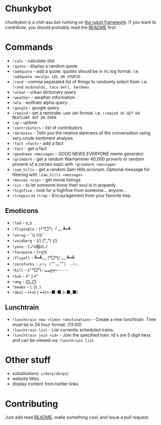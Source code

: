 Chunkybot
=========

chunkybot is a chill-ass bot running on [the rubot framework](http://github.com/thorncp/rubot). If you want to contribute,
you should probably read the [README](https://github.com/thorncp/rubot/blob/master/README.md) first.

Commands
========

- `!calc` - calculate shit
- `!quote` - display a random quote
- `!addquote` - add a quote. quotes should be in irc log format. i.e. `!addquote <mculp> LOL UR STUPID`
- `!rand` - comma separated list of things to randomly select from. i.e. `!rand mcdonalds, taco bell, hardees`
- `!urban` - urban dictionary query
- `!weather` - weather information
- `!wfa` - wolfram alpha query
- `!google` - google query
- `!remind` - set a reminder. use `10h` format. i.e. `!remind 1h GET DA MEATLOAF OUT DA OVEN`
- `!up` - uptime
- `!contributors` - list of contributors
- `!darkness` - Tells you the relative darkness of the conversation using very crude sentiment analysis
- `!fact <fact>` - add a fact
- `!fact` - get a fact
- `!goodnews <message>` - GOOD NEWS EVERYONE meme generator.
- `!grimdark` - get a random Warhammer 40,000 proverb or random proverb of a certain topic with `!grimdark <message>`
- `!sam_hills` - get a random Sam Hills acronym. Optional message for filtering with `!sam_hills <message>`
- `!movies <zip>` - get movie listings
- `!sin` - to let someone know their soul is in jeopardy
- `!highfive` - look for a highfive from someone... anyone...
- `!treppin` or `!trep` - Encouragement from your favorite trep.

## Emoticons
- `!lod` - ಠ_ಠ
- `!fliptable` - (╯°□°）╯︵ ┻━┻
- `!shrug` - ¯\\_(ツ)_/¯
- `!zoidberg` - (\/) (°,,°) (\/)
- `!yuno` - (ノಠ益ಠ)ノ
- `!facepalm` - (>ლ)
- `!flipall` - ┻━┻︵ \(°□°)/ ︵ ┻━┻
- `!zerofucks` - ╭∩╮（︶︿︶）╭∩╮
- `!kill` - (╯°□°)--︻╦╤─ - - -
- `!huh` - •͡˘㇁•͡˘
- `!omg` - ⨀_⨀
- `!bewbs` - (. )( .) 
- `!deal` - (•_•) ( •_•)>⌐■-■ (⌐■_■)

## Lunchtrain
- `!lunchtrain new <time> <destination>` - Create a new lunchtrain.
Time must be in 24 hour format. (13:00)
- `!lunchtrain list` - List currently scheduled trains.
- `!lunchtrain join <id>` - Join the specified train. Id's are 5 digit
hexs and can be viewed via `!lunchtrain list`
 

Other stuff
===========

- substitutions: `s/derp/derp2/`
- website titles
- display content from twitter links

Contributing
============

Just add read [README](https://github.com/thorncp/rubot/blob/master/README.md), make something cool, and issue a pull request.

